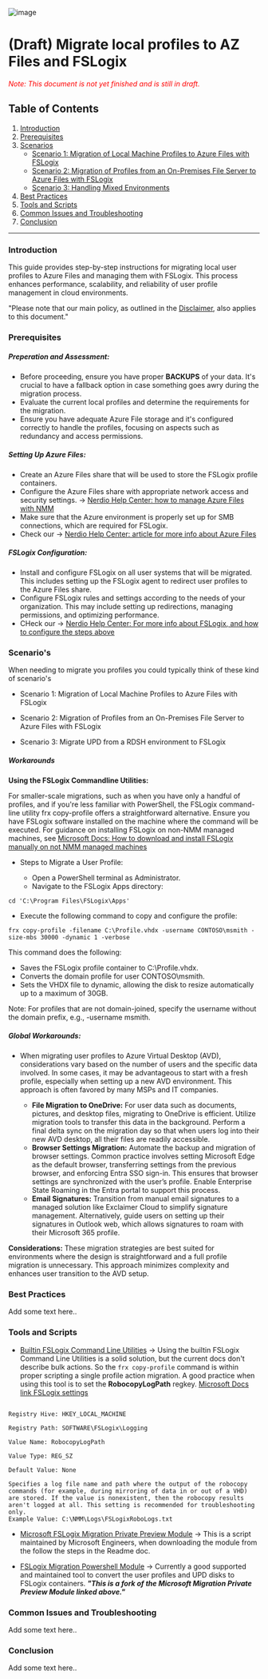 ![image](https://github.com/Get-Nerdio/NMM-SE/assets/52416805/5c8dd05e-84a7-49f9-8218-64412fdaffaf)

# (Draft) Migrate local profiles to AZ Files and FSLogix

<span style="color:red">*Note: This document is not yet finished and is still in draft.*</span>


## Table of Contents

1. [Introduction](#introduction)
2. [Prerequisites](#Prerequisites)
3. [Scenarios](#scenarios)
   - [Scenario 1: Migration of Local Machine Profiles to Azure Files with FSLogix](#scenario-1-migrating-from-local-profiles-on-physical-devices)
   - [Scenario 2: Migration of Profiles from an On-Premises File Server to Azure Files with FSLogix](#scenario-2-migrating-from-on-premises-ad-to-azure-ad-with-fslogix)
   - [Scenario 3: Handling Mixed Environments](#scenario-3-handling-mixed-environments)
4. [Best Practices](#best-practices)
5. [Tools and Scripts](#tools-and-scripts)
6. [Common Issues and Troubleshooting](#common-issues-and-troubleshooting)
7. [Conclusion](#conclusion)

***
### Introduction

This guide provides step-by-step instructions for migrating local user profiles to Azure Files and managing them with FSLogix. This process enhances performance, scalability, and reliability of user profile management in cloud environments.

"Please note that our main policy, as outlined in the [Disclaimer](https://github.com/Get-Nerdio/NMM-SE/blob/main/readme.md#disclaimer), also applies to this document."

### Prerequisites

##### Preperation and Assessment:

- Before proceeding, ensure you have proper **BACKUPS** of your data. It's crucial to have a fallback option in case something goes awry during the migration process.
- Evaluate the current local profiles and determine the requirements for the migration.
- Ensure you have adequate Azure File storage and it's configured correctly to handle the profiles, focusing on aspects such as redundancy and access permissions.

##### Setting Up Azure Files:
- Create an Azure Files share that will be used to store the FSLogix profile containers.
- Configure the Azure Files share with appropriate network access and security settings. -> [Nerdio Help Center: how to manage Azure Files with NMM](https://nmmhelp.getnerdio.com/hc/en-us/articles/26125608596237-Manage-Azure-Files-Shares)
- Make sure that the Azure environment is properly set up for SMB connections, which are required for FSLogix.
- Check our -> [Nerdio Help Center: article for more info about Azure Files](https://nmmhelp.getnerdio.com/hc/en-us/articles/26125588139917-What-Are-Azure-Files-and-FSLogix-Profile-Storage-Options)

##### FSLogix Configuration:

- Install and configure FSLogix on all user systems that will be migrated. This includes setting up the FSLogix agent to redirect user profiles to the Azure Files share.
- Configure FSLogix rules and settings according to the needs of your organization. This may include setting up redirections, managing permissions, and optimizing performance.
- CHeck our -> [Nerdio Help Center: For more info about FSLogix, and how to configure the steps above](https://nmmhelp.getnerdio.com/hc/en-us/articles/26125632741005-FSLogix-Settings-and-Configuration)

### Scenario's

When needing to migrate you profiles you could typically think of these kind of scenario's  

- Scenario 1: Migration of Local Machine Profiles to Azure Files with FSLogix  

- Scenario 2: Migration of Profiles from an On-Premises File Server to Azure Files with FSLogix  

- Scenario 3: Migrate UPD from a RDSH environment to FSLogix  

##### Workarounds

**Using the FSLogix Commandline Utilities:**    

For smaller-scale migrations, such as when you have only a handful of profiles, and if you're less familiar with PowerShell, the FSLogix command-line utility frx copy-profile offers a straightforward alternative. Ensure you have FSLogix software installed on the machine where the command will be executed. For guidance on installing FSLogix on non-NMM managed machines, see [Microsoft Docs: How to download and install FSLogix manually on not NMM managed machines](https://learn.microsoft.com/en-us/fslogix/how-to-install-fslogix)

- Steps to Migrate a User Profile:

    - Open a PowerShell terminal as Administrator.
    - Navigate to the FSLogix Apps directory:

```
cd 'C:\Program Files\FSLogix\Apps'
```
- Execute the following command to copy and configure the profile:

```
frx copy-profile -filename C:\Profile.vhdx -username CONTOSO\msmith -size-mbs 30000 -dynamic 1 -verbose
```
This command does the following:

- Saves the FSLogix profile container to C:\Profile.vhdx.
- Converts the domain profile for user CONTOSO\msmith.
- Sets the VHDX file to dynamic, allowing the disk to resize automatically up to a maximum of 30GB.

Note: For profiles that are not domain-joined, specify the username without the domain prefix, e.g., -username msmith.

##### Global Workarounds:

- When migrating user profiles to Azure Virtual Desktop (AVD), considerations vary based on the number of users and the specific data involved. In some cases, it may be advantageous to start with a fresh profile, especially when setting up a new AVD environment. This approach is often favored by many MSPs and IT companies.  

    - **File Migration to OneDrive:**
For user data such as documents, pictures, and desktop files, migrating to OneDrive is efficient. Utilize migration tools to transfer this data in the background. Perform a final delta sync on the migration day so that when users log into their new AVD desktop, all their files are readily accessible.  
    - **Browser Settings Migration:**
Automate the backup and migration of browser settings. Common practice involves setting Microsoft Edge as the default browser, transferring settings from the previous browser, and enforcing Entra SSO sign-in. This ensures that browser settings are synchronized with the user’s profile. Enable Enterprise State Roaming in the Entra portal to support this process.  
    - **Email Signatures:**
Transition from manual email signatures to a managed solution like Exclaimer Cloud to simplify signature management. Alternatively, guide users on setting up their signatures in Outlook web, which allows signatures to roam with their Microsoft 365 profile.   

**Considerations:**
These migration strategies are best suited for environments where the design is straightforward and a full profile migration is unnecessary. This approach minimizes complexity and enhances user transition to the AVD setup.

### Best Practices

Add some text here..



### Tools and Scripts

- [Builtin FSLogix Command Line Utilities](https://learn.microsoft.com/en-us/fslogix/utilities/frx/frx#frx-copy-profile) -> Using the builtin FSLogix Command Line Utilities is a solid solution, but the current docs don't describe bulk actions. So the ```frx copy-profile``` command is within proper scripting a single profile action migration. A good practice when using this tool is to set the **RobocopyLogPath** regkey.
[Microsoft Docs link FSLogix settings](https://learn.microsoft.com/en-us/fslogix/reference-configuration-settings?tabs=logging#robocopylogpath)  
```

Registry Hive: HKEY_LOCAL_MACHINE

Registry Path: SOFTWARE\FSLogix\Logging

Value Name: RobocopyLogPath

Value Type: REG_SZ

Default Value: None

Specifies a log file name and path where the output of the robocopy commands (for example, during mirroring of data in or out of a VHD) are stored. If the value is nonexistent, then the robocopy results aren't logged at all. This setting is recommended for troubleshooting only.
Example Value: C:\NMM\Logs\FSLogixRoboLogs.txt
```  


- [Microsoft FSLogix Migration Private Preview Module](https://query.prod.cms.rt.microsoft.com/cms/api/am/binary/RE4k26R) -> This is a script maintained by Microsoft Engineers, when downloading the module from the follow the steps in the Readme doc.  

- [FSLogix Migration Powershell Module](https://github.com/gregdod/FSLogixMigration) -> Currently a good supported and maintained tool to convert the user profiles and UPD disks to FSLogix containers. ***"This is a fork of the Microsoft Migration Private Preview Module linked above."***  

### Common Issues and Troubleshooting

Add some text here..

### Conclusion

Add some text here..


